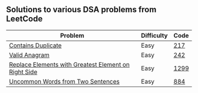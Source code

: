 ## Solutions to various DSA problems from LeetCode 
| Problem | Difficulty | Code |
|----------|----------|----------|
| [Contains Duplicate](https://leetcode.com/problems/contains-duplicate/)   | Easy   | [217](https://github.com/its07195/LeetCode-DSA-Python-Solutions/blob/main/Arrays%20and%20Hashing/217.py)   |
| [Valid Anagram](https://leetcode.com/problems/valid-anagram/)  | Easy   | [242](https://github.com/its07195/LeetCode-DSA-Python-Solutions/blob/main/Arrays%20and%20Hashing/242.py)   |
| [Replace Elements with Greatest Element on Right Side](https://leetcode.com/problems/replace-elements-with-greatest-element-on-right-side/)   | Easy   | [1299](https://github.com/its07195/LeetCode-DSA-Python-Solutions/blob/main/Arrays%20and%20Hashing/1299.py)   |
|[Uncommon Words from Two Sentences](https://leetcode.com/problems/uncommon-words-from-two-sentences/description/)| Easy | [884](https://github.com/its07195/LeetCode-DSA-Python-Solutions/blob/main/Arrays%20and%20Hashing/884.py)